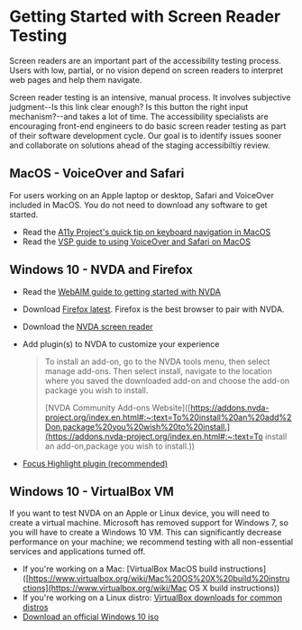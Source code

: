# Getting Started with Screen Reader Testing

Screen readers are an important part of the accessibility testing process. Users with low, partial, or no vision depend on screen readers to interpret web pages and help them navigate.

Screen reader testing is an intensive, manual process. It involves subjective judgment--Is this link clear enough? Is this button the right input mechanism?--and takes a lot of time. The accessibility specialists are encouraging front-end engineers to do basic screen reader testing as part of their software development cycle. Our goal is to identify issues sooner and collaborate on solutions ahead of the staging accessibiltiy review.

## MacOS - VoiceOver and Safari

For users working on an Apple laptop or desktop, Safari and VoiceOver included in MacOS. You do not need to download any software to get started.

* Read the  [A11y Project's quick tip on keyboard navigation in MacOS](https://a11yproject.com/posts/macos-browser-keyboard-navigation/)
* Read the [VSP guide to using VoiceOver and Safari on MacOS](https://github.com/department-of-veterans-affairs/va.gov-team/blob/master/platform/accessibility/mac-voiceover-guide.md)

## Windows 10 - NVDA and Firefox

* Read the [WebAIM guide to getting started with NVDA](https://webaim.org/articles/nvda/)

* Download [Firefox latest](https://www.mozilla.org/en-US/firefox/). Firefox is the best browser to pair with NVDA.

* Download the [NVDA screen reader](https://www.nvaccess.org/download/)

* Add plugin(s) to NVDA to customize your experience

  > To install an add-on, go to the NVDA tools menu, then select manage add-ons. Then select install, navigate to the location where you saved the downloaded add-on and choose the add-on package you wish to install.
  >
  > [NVDA Community Add-ons Website]([https://addons.nvda-project.org/index.en.html#:~:text=To%20install%20an%20add%2Don,package%20you%20wish%20to%20install.](https://addons.nvda-project.org/index.en.html#:~:text=To install an add-on,package you wish to install.))

* [Focus Highlight plugin (recommended)](https://addons.nvda-project.org/addons/focusHighlight.en.html)

## Windows 10 - VirtualBox VM

If you want to test NVDA on an Apple or Linux device, you will need to create a virtual machine. Microsoft has removed support for Windows 7, so you will have to create a Windows 10 VM. This can significantly decrease performance on your machine; we recommend testing with all non-essential services and applications turned off.

* If you're working on a Mac: [VirtualBox MacOS build instructions]([https://www.virtualbox.org/wiki/Mac%20OS%20X%20build%20instructions](https://www.virtualbox.org/wiki/Mac OS X build instructions))
* If you're working on a Linux distro: [VirtualBox downloads for common distros](https://www.virtualbox.org/wiki/Linux_Downloads)
* [Download an official Windows 10 iso](https://developer.microsoft.com/en-us/microsoft-edge/tools/vms/) 
